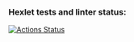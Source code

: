 ### Hexlet tests and linter status:
[![Actions Status](https://github.com/Santex05/frontend-project-46/actions/workflows/hexlet-check.yml/badge.svg)](https://github.com/Santex05/frontend-project-46/actions)